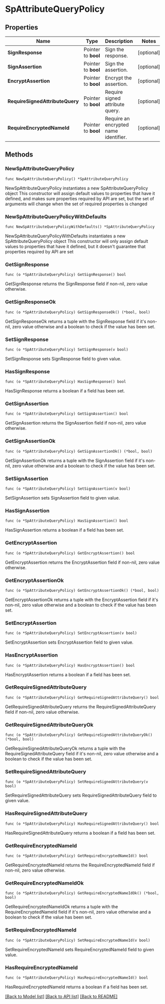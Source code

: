 # SpAttributeQueryPolicy

## Properties

Name | Type | Description | Notes
------------ | ------------- | ------------- | -------------
**SignResponse** | Pointer to **bool** | Sign the response. | [optional] 
**SignAssertion** | Pointer to **bool** | Sign the assertion. | [optional] 
**EncryptAssertion** | Pointer to **bool** | Encrypt the assertion. | [optional] 
**RequireSignedAttributeQuery** | Pointer to **bool** | Require signed attribute query. | [optional] 
**RequireEncryptedNameId** | Pointer to **bool** | Require an encrypted name identifier. | [optional] 

## Methods

### NewSpAttributeQueryPolicy

`func NewSpAttributeQueryPolicy() *SpAttributeQueryPolicy`

NewSpAttributeQueryPolicy instantiates a new SpAttributeQueryPolicy object
This constructor will assign default values to properties that have it defined,
and makes sure properties required by API are set, but the set of arguments
will change when the set of required properties is changed

### NewSpAttributeQueryPolicyWithDefaults

`func NewSpAttributeQueryPolicyWithDefaults() *SpAttributeQueryPolicy`

NewSpAttributeQueryPolicyWithDefaults instantiates a new SpAttributeQueryPolicy object
This constructor will only assign default values to properties that have it defined,
but it doesn't guarantee that properties required by API are set

### GetSignResponse

`func (o *SpAttributeQueryPolicy) GetSignResponse() bool`

GetSignResponse returns the SignResponse field if non-nil, zero value otherwise.

### GetSignResponseOk

`func (o *SpAttributeQueryPolicy) GetSignResponseOk() (*bool, bool)`

GetSignResponseOk returns a tuple with the SignResponse field if it's non-nil, zero value otherwise
and a boolean to check if the value has been set.

### SetSignResponse

`func (o *SpAttributeQueryPolicy) SetSignResponse(v bool)`

SetSignResponse sets SignResponse field to given value.

### HasSignResponse

`func (o *SpAttributeQueryPolicy) HasSignResponse() bool`

HasSignResponse returns a boolean if a field has been set.

### GetSignAssertion

`func (o *SpAttributeQueryPolicy) GetSignAssertion() bool`

GetSignAssertion returns the SignAssertion field if non-nil, zero value otherwise.

### GetSignAssertionOk

`func (o *SpAttributeQueryPolicy) GetSignAssertionOk() (*bool, bool)`

GetSignAssertionOk returns a tuple with the SignAssertion field if it's non-nil, zero value otherwise
and a boolean to check if the value has been set.

### SetSignAssertion

`func (o *SpAttributeQueryPolicy) SetSignAssertion(v bool)`

SetSignAssertion sets SignAssertion field to given value.

### HasSignAssertion

`func (o *SpAttributeQueryPolicy) HasSignAssertion() bool`

HasSignAssertion returns a boolean if a field has been set.

### GetEncryptAssertion

`func (o *SpAttributeQueryPolicy) GetEncryptAssertion() bool`

GetEncryptAssertion returns the EncryptAssertion field if non-nil, zero value otherwise.

### GetEncryptAssertionOk

`func (o *SpAttributeQueryPolicy) GetEncryptAssertionOk() (*bool, bool)`

GetEncryptAssertionOk returns a tuple with the EncryptAssertion field if it's non-nil, zero value otherwise
and a boolean to check if the value has been set.

### SetEncryptAssertion

`func (o *SpAttributeQueryPolicy) SetEncryptAssertion(v bool)`

SetEncryptAssertion sets EncryptAssertion field to given value.

### HasEncryptAssertion

`func (o *SpAttributeQueryPolicy) HasEncryptAssertion() bool`

HasEncryptAssertion returns a boolean if a field has been set.

### GetRequireSignedAttributeQuery

`func (o *SpAttributeQueryPolicy) GetRequireSignedAttributeQuery() bool`

GetRequireSignedAttributeQuery returns the RequireSignedAttributeQuery field if non-nil, zero value otherwise.

### GetRequireSignedAttributeQueryOk

`func (o *SpAttributeQueryPolicy) GetRequireSignedAttributeQueryOk() (*bool, bool)`

GetRequireSignedAttributeQueryOk returns a tuple with the RequireSignedAttributeQuery field if it's non-nil, zero value otherwise
and a boolean to check if the value has been set.

### SetRequireSignedAttributeQuery

`func (o *SpAttributeQueryPolicy) SetRequireSignedAttributeQuery(v bool)`

SetRequireSignedAttributeQuery sets RequireSignedAttributeQuery field to given value.

### HasRequireSignedAttributeQuery

`func (o *SpAttributeQueryPolicy) HasRequireSignedAttributeQuery() bool`

HasRequireSignedAttributeQuery returns a boolean if a field has been set.

### GetRequireEncryptedNameId

`func (o *SpAttributeQueryPolicy) GetRequireEncryptedNameId() bool`

GetRequireEncryptedNameId returns the RequireEncryptedNameId field if non-nil, zero value otherwise.

### GetRequireEncryptedNameIdOk

`func (o *SpAttributeQueryPolicy) GetRequireEncryptedNameIdOk() (*bool, bool)`

GetRequireEncryptedNameIdOk returns a tuple with the RequireEncryptedNameId field if it's non-nil, zero value otherwise
and a boolean to check if the value has been set.

### SetRequireEncryptedNameId

`func (o *SpAttributeQueryPolicy) SetRequireEncryptedNameId(v bool)`

SetRequireEncryptedNameId sets RequireEncryptedNameId field to given value.

### HasRequireEncryptedNameId

`func (o *SpAttributeQueryPolicy) HasRequireEncryptedNameId() bool`

HasRequireEncryptedNameId returns a boolean if a field has been set.


[[Back to Model list]](../README.md#documentation-for-models) [[Back to API list]](../README.md#documentation-for-api-endpoints) [[Back to README]](../README.md)


